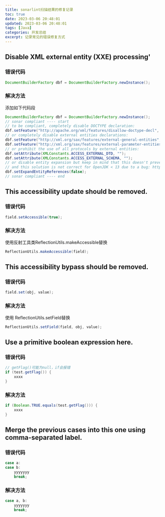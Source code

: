```yaml
---
title: sonarlint扫描结果的修复记录
toc: true
date: 2023-03-06 20:48:01
updated: 2023-03-06 20:48:01
tags: [Java]
categories: 开发总结
excerpt: 记录常见的错误修复方式
---
```


## Disable XML external entity (XXE) processing' 
### 错误代码
```java
DocumentBuilderFactory dbf = DocumentBuilderFactory.newInstance();
```

### 解决方法
添加如下代码段
```java
DocumentBuilderFactory dbf = DocumentBuilderFactory.newInstance();
// sonar compliant ---- start
// to be compliant, completely disable DOCTYPE declaration:
dbf.setFeature("http://apache.org/xml/features/disallow-doctype-decl", true);
// or completely disable external entities declarations:
dbf.setFeature("http://xml.org/sax/features/external-general-entities", false);
dbf.setFeature("http://xml.org/sax/features/external-parameter-entities", false);
// or prohibit the use of all protocols by external entities:
dbf.setAttribute(XMLConstants.ACCESS_EXTERNAL_DTD, "");
dbf.setAttribute(XMLConstants.ACCESS_EXTERNAL_SCHEMA, "");
// or disable entity expansion but keep in mind that this doesn't prevent fetching external entities
// and this solution is not correct for OpenJDK < 13 due to a bug: https://bugs.openjdk.java.net/browse/JDK-8206132
dbf.setExpandEntityReferences(false);
// sonar compliant ---- end
```

## This accessibility update should be removed.

### 错误代码
```java
field.setAccessible(true);
```
### 解决方法
使用反射工具类ReflectionUtils.makeAccessible替换

```java
ReflectionUtils.makeAccessible(field);
```

## This accessibility bypass should be removed.

### 错误代码
```java
field.set(obj, value);
```
### 解决方法
使用 ReflectionUtils.setField替换

```java
ReflectionUtils.setField(field, obj, value);
```

## Use a primitive boolean expression here.

### 错误代码
```java
// getFlag()可能为null，if会报错
if (test.getFlag()) {
    xxxx
}
```
### 解决方法

```java
if (Boolean.TRUE.equals(test.getFlag())) {
    xxxx
}
```

## Merge the previous cases into this one using comma-separated label.

### 错误代码
```java
case a:
case b:
	yyyyyyy
	break;
```
### 解决方法
```java
case a, b:
	yyyyyyy
	break;
```